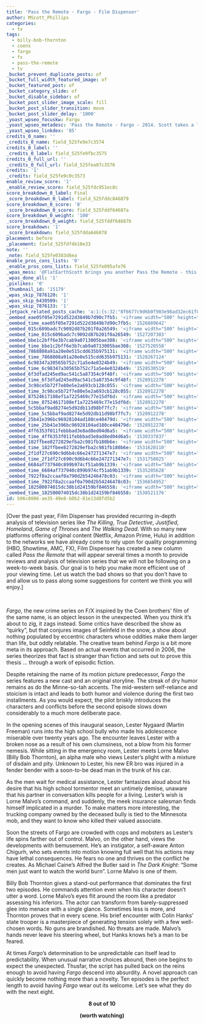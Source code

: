 ```yaml
---
title: 'Pass the Remote - Fargo - Film Dispenser'
author: MScott_Phillips
categories:
  - tv
tags:
  - billy-bob-thornton
  - coens
  - fargo
  - fx
  - pass-the-remote
  - tv
_bucket_prevent_duplicate_posts: of
_bucket_full_width_featured_image: of
_bucket_featured_post: of
_bucket_category_slide: of
_bucket_disable_sidebar: of
_bucket_post_slider_image_scale: fill
_bucket_post_slider_transition: move
_bucket_post_slider_delay: '1000'
_yoast_wpseo_focuskw: Fargo
_yoast_wpseo_metadesc: 'Pass the Remote - Fargo - 2014. Scott takes a look at the new FX Network show based on the Coen Brothers Film.'
_yoast_wpseo_linkdex: '85'
credits_0_name: ''
_credits_0_name: field_525fe9e7c3574
credits_0_label: ''
_credits_0_label: field_525fe9fbc3575
credits_0_full_url: ''
_credits_0_full_url: field_525fea07c3576
credits: '1'
_credits: field_525fe9c0c3573
enable_review_score: '1'
_enable_review_score: field_525fdc951ec8c
score_breakdown_0_label: Final
_score_breakdown_0_label: field_525fddc846879
score_breakdown_0_score: '8'
_score_breakdown_0_score: field_525fddf64687a
score_breakdown_0_weight: '100'
_score_breakdown_0_weight: field_525fddf64687b
score_breakdown: '1'
_score_breakdown: field_525fdda646878
placement: before
_placement: field_525fdf4b10e33
note: ''
_note: field_525fe0383d6ea
enable_pros_cons_lists: '0'
_enable_pros_cons_lists: field_525fe095afe76
_wpas_mess: '@FlatEarthScott brings you another Pass the Remote - this time it''s Fargo on FX.'
_wpas_done_all: '1'
_pixlikes: '0'
_thumbnail_id: '15179'
_wpas_skip_7876120: '1'
_wpas_skip_6430509: '1'
_wpas_skip_7876133: '1'
_jetpack_related_posts_cache: 'a:1:{s:32:"8f6677c9d6b0f903e98ad32ec61f8deb";a:2:{s:7:"expires";i:1511876492;s:7:"payload";a:3:{i:0;a:1:{s:2:"id";i:18068;}i:1;a:1:{s:2:"id";i:25575;}i:2;a:1:{s:2:"id";i:13352;}}}}'
_oembed_eae05f05e7291d522d3849b7d90c7fb5: '<iframe width="500" height="281" src="https://www.youtube.com/embed/9teNKmm9R3k?start=3&feature=oembed" frameborder="0" allow="autoplay; encrypted-media" allowfullscreen></iframe>'
_oembed_time_eae05f05e7291d522d3849b7d90c7fb5: '1526889642'
_oembed_015c609badc7c9092d87b201f0a26549: '<iframe width="500" height="281" src="https://www.youtube.com/embed/dkhBDhQ4OxM?feature=oembed" frameborder="0" allow="autoplay; encrypted-media" allowfullscreen></iframe>'
_oembed_time_015c609badc7c9092d87b201f0a26549: '1527207303'
_oembed_bbe1c2bff6e3b7cab9a0713005bae308: '<iframe width="500" height="281" src="https://www.youtube.com/embed/_DTbx7c7ez8?feature=oembed" frameborder="0" allow="autoplay; encrypted-media" allowfullscreen></iframe>'
_oembed_time_bbe1c2bff6e3b7cab9a0713005bae308: '1527520558'
_oembed_7868808a91a20e0e515cdd635b975131: '<iframe width="500" height="281" src="https://www.youtube.com/embed/PEZ2r1YGKSA?feature=oembed" frameborder="0" allow="autoplay; encrypted-media" allowfullscreen></iframe>'
_oembed_time_7868808a91a20e0e515cdd635b975131: '1528267124'
_oembed_6c98347a30565b752c71a5e4e0324b49: '<iframe width="500" height="281" src="https://www.youtube.com/embed/FhwktRDG_aQ?feature=oembed" frameborder="0" allow="autoplay; encrypted-media" allowfullscreen></iframe>'
_oembed_time_6c98347a30565b752c71a5e4e0324b49: '1528530519'
_oembed_6f3dfad245ed9ac541c5a87354c9f48f: '<iframe width="500" height="281" src="https://www.youtube.com/embed/rTMINaybeyE?feature=oembed" frameborder="0" allow="autoplay; encrypted-media" allowfullscreen></iframe>'
_oembed_time_6f3dfad245ed9ac541c5a87354c9f48f: '1528912278'
_oembed_3c98ce5b72f7e80e5e2a693cb128c055: '<iframe width="500" height="281" src="https://www.youtube.com/embed/j7RHHPN4gII?feature=oembed" frameborder="0" allow="autoplay; encrypted-media" allowfullscreen></iframe>'
_oembed_time_3c98ce5b72f7e80e5e2a693cb128c055: '1528912278'
_oembed_87524617108ef1a7225469c77e15df6d: '<iframe width="500" height="281" src="https://www.youtube.com/embed/bP8vCXPo-BA?feature=oembed" frameborder="0" allow="autoplay; encrypted-media" allowfullscreen></iframe>'
_oembed_time_87524617108ef1a7225469c77e15df6d: '1528912278'
_oembed_5c5bbaf9ad8274e5d92db11d98bf7fc7: '<iframe width="500" height="281" src="https://www.youtube.com/embed/yqAS2lPISa8?feature=oembed" frameborder="0" allow="autoplay; encrypted-media" allowfullscreen></iframe>'
_oembed_time_5c5bbaf9ad8274e5d92db11d98bf7fc7: '1528912278'
_oembed_25b41e396bc96928104ad180ce40479d: '<iframe width="500" height="281" src="https://www.youtube.com/embed/MFWF9dU5Zc0?feature=oembed" frameborder="0" allow="autoplay; encrypted-media" allowfullscreen></iframe>'
_oembed_time_25b41e396bc96928104ad180ce40479d: '1528912278'
_oembed_4ff6353f011febbbad3e8ad8ed04d6a5: '<iframe width="500" height="281" src="https://www.youtube.com/embed/HikYI0jIAwU?feature=oembed" frameborder="0" allow="autoplay; encrypted-media" allowfullscreen></iframe>'
_oembed_time_4ff6353f011febbbad3e8ad8ed04d6a5: '1530337837'
_oembed_182ffbee8272829efba2c981fb180b6e: '<iframe width="500" height="281" src="https://www.youtube.com/embed/Seg_yBYPjG4?feature=oembed" frameborder="0" allow="autoplay; encrypted-media" allowfullscreen></iframe>'
_oembed_time_182ffbee8272829efba2c981fb180b6e: '1531620110'
_oembed_2f1df27c690c9d6b4c66e247271347e7: '<iframe width="500" height="281" src="https://www.youtube.com/embed/9XxLHyzsB_Q?feature=oembed" frameborder="0" allow="autoplay; encrypted-media" allowfullscreen></iframe>'
_oembed_time_2f1df27c690c9d6b4c66e247271347e7: '1531758025'
_oembed_6684af737940c899b974cf51ab9b1339: '<iframe width="500" height="281" src="https://www.youtube.com/embed/gp-8oB53P7k?feature=oembed" frameborder="0" allow="autoplay; encrypted-media" allowfullscreen></iframe>'
_oembed_time_6684af737940c899b974cf51ab9b1339: '1535205628'
_oembed_7922f8a2ccaaf0a790d2b54246478c03: '<iframe width="500" height="281" src="https://www.youtube.com/embed/AWvUNABT8sg?feature=oembed" frameborder="0" allow="autoplay; encrypted-media" allowfullscreen></iframe>'
_oembed_time_7922f8a2ccaaf0a790d2b54246478c03: '1536654952'
_oembed_182500074015dc38b1d24159bf846558: '<iframe width="500" height="281" src="https://www.youtube.com/embed/USPd0vX2sdc?feature=oembed" frameborder="0" allow="autoplay; encrypted-media" allowfullscreen></iframe>'
_oembed_time_182500074015dc38b1d24159bf846558: '1538521176'
id: b96c8006-ae35-49e8-b0b2-81e13d8fd5b2
---
```

<p>[Over the past year, Film Dispenser has provided recurring in-depth analysis of television series like <i>The Killing</i>, <i>True Detective</i>, <i>Justified</i>, <i>Homeland</i>, <i>Game of Thrones</i> and <i>The Walking Dead</i>. With so many new platforms offering original content (Netflix, Amazon Prime, Hulu) in addition to the networks we have already come to rely upon for quality programming (HBO, Showtime, AMC, FX), Film Dispenser has created a new column called <i>Pass the Remote</i> that will appear several times a month to provide reviews and analysis of television series that we will not be following on a week-to-week basis. Our goal is to help you make more efficient use of your viewing time. Let us watch the bad shows so that you don’t have to and allow us to pass along some suggestions for content we think you will enjoy.]</p>
<p>&nbsp;</p>
<p><i>Fargo</i>, the new crime series on F/X inspired by the Coen brothers’ film of the same name, is an object lesson in the unexpected. When you think it’s about to zig, it zags instead. Some critics have described the show as “quirky”, but that conjures images of Seinfeld in the snow, a show about nothing populated by eccentric characters whose oddities make them larger than life, but oddly relatable. The creative team behind <i>Fargo </i>is a bit more meta in its approach. Based on actual events that occurred in 2006, the series theorizes that fact is stranger than fiction and sets out to prove this thesis … through a work of episodic fiction.</p>
<p>Despite retaining the name of its motion picture predecessor, <i>Fargo</i> the series features a new cast and an original storyline. The streak of dry humor remains as do the Minne-so-tah accents. The mid-western self-reliance and stoicism is intact and leads to both humor and violence during the first two installments. As you would expect, the pilot briskly introduces the characters and conflicts before the second episode slows down considerably to a much more deliberate pace.</p>
<p>In the opening scenes of this inaugural season, Lester Nygaard (Martin Freeman) runs into the high school bully who made his adolescence miserable over twenty years ago. The encounter leaves Lester with a broken nose as a result of his own clumsiness, not a blow from his former nemesis. While sitting in the emergency room, Lester meets Lorne Malvo (Billy Bob Thornton), an alpha male who views Lester’s plight with a mixture of disdain and pity. Unknown to Lester, his new ER bro was injured in a fender bender with a soon-to-be dead man in the trunk of his car.</p>
<p>As the men wait for medical assistance, Lester fantasizes aloud about his desire that his high school tormentor meet an untimely demise, unaware that his partner in conversation kills people for a living. Lester’s wish is Lorne Malvo’s command, and suddenly, the meek insurance salesman finds himself implicated in a murder. To make matters more interesting, the trucking company owned by the deceased bully is tied to the Minnesota mob, and they want to know who killed their valued associate.</p>
<p>Soon the streets of Fargo are crowded with cops and mobsters as Lester’s life spins farther out of control. Malvo, on the other hand, views the developments with bemusement. He’s an instigator, a self-aware Anton Chigurh, who sets events into motion knowing full well that his actions may have lethal consequences. He fears no one and thrives on the conflict he creates. As Michael Caine’s Alfred the Butler said in <i>The Dark Knight</i>: “Some men just want to watch the world burn”. Lorne Malvo is one of them.</p>
<p>Billy Bob Thornton gives a stand-out performance that dominates the first two episodes. He commands attention even when his character doesn’t utter a word. Lorne Malvo’s eyes flit around the room like a predator assessing his inferiors. The actor can transform from barely-suppressed glee into menace with a single glance. Sometimes less is more, and Thornton proves that in every scene. His brief encounter with Colin Hanks’ state trooper is a masterpiece of generating tension solely with a few well-chosen words. No guns are brandished. No threats are made. Malvo’s hands never leave his steering wheel, but Hanks knows he’s a man to be feared.</p>
<p>At times <i>Fargo</i>’s determination to be unpredictable can itself lead to predictability. When unusual narrative choices abound, then one begins to expect the unexpected. Thusfar, the script has pulled back on the reins enough to avoid having <i>Fargo</i> descend into absurdity. A novel approach can quickly become nothing more than a novelty. Ten episodes is the perfect length to avoid having <i>Fargo</i> wear out its welcome. Let’s see what they do with the next eight.</p>
<p align="CENTER"><b>8 out of 10</b></p>
<p align="CENTER"><b>(worth watching)</b></p>
<p>&nbsp;</p>
